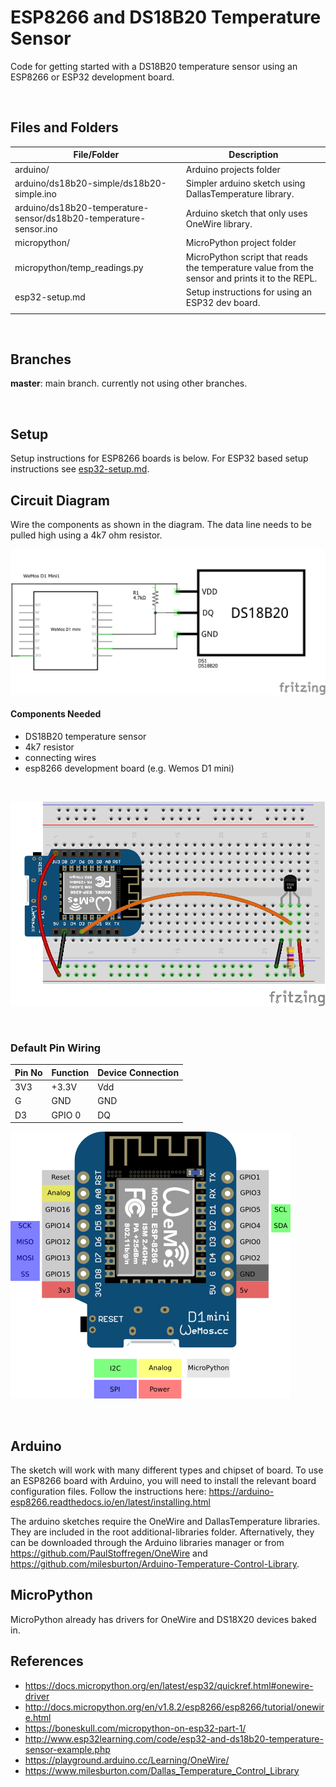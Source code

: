 # ESP8266 and DS18B20 Temperature Sensor

Code for getting started with a DS18B20 temperature sensor using an ESP8266 or ESP32 development board.

<br>

## Files and Folders

| File/Folder | Description |
|--- | --- |
| arduino/ | Arduino projects folder |
| arduino/ds18b20-simple/ds18b20-simple.ino | Simpler arduino sketch using DallasTemperature library. |
| arduino/ds18b20-temperature-sensor/ds18b20-temperature-sensor.ino | Arduino sketch that only uses OneWire library. |
| micropython/ | MicroPython project folder |
| micropython/temp_readings.py | MicroPython script that reads the temperature value from the sensor and prints it to the REPL. |
| esp32-setup.md | Setup instructions for using an ESP32 dev board. |
|  |  |

<br>

## Branches

**master**: main branch. currently not using other branches.

<br>

## Setup

Setup instructions for ESP8266 boards is below. For ESP32 based setup instructions see [esp32-setup.md](esp32-setup.md).

## Circuit Diagram
Wire the components as shown in the diagram. The data line needs to be pulled high using a 4k7 ohm resistor.

![circuit diagram](assets/esp8266-ds18b20-temp-sensor-circuit-diagram_schem.png)

#### Components Needed
* DS18B20 temperature sensor
* 4k7 resistor
* connecting wires
* esp8266 development board (e.g. Wemos D1 mini)


<br />

![breadboard diagram](assets/esp8266-ds18b20-temp-sensor-circuit-diagram_bb.png)

<br />

### Default Pin Wiring

| Pin No | Function | Device Connection |
| --- | --- | --- |
| 3V3 | +3.3V | Vdd |
| G | GND | GND |
| D3 | GPIO 0 | DQ |

![pin diagram](assets/wemos-d1-mini-pinout.png)

<br>

## Arduino

The sketch will work with many different types and chipset of board. To use an ESP8266 board with Arduino, you will need to install the relevant board configuration files. Follow the instructions here: https://arduino-esp8266.readthedocs.io/en/latest/installing.html

The arduino sketches require the OneWire and DallasTemperature libraries. They are included in the root additional-libraries folder. Afternatively, they can be downloaded through the Arduino libraries manager or from https://github.com/PaulStoffregen/OneWire and https://github.com/milesburton/Arduino-Temperature-Control-Library.

## MicroPython

MicroPython already has drivers for OneWire and DS18X20 devices baked in.

## References

* https://docs.micropython.org/en/latest/esp32/quickref.html#onewire-driver
* http://docs.micropython.org/en/v1.8.2/esp8266/esp8266/tutorial/onewire.html
* https://boneskull.com/micropython-on-esp32-part-1/
* http://www.esp32learning.com/code/esp32-and-ds18b20-temperature-sensor-example.php
* https://playground.arduino.cc/Learning/OneWire/
* https://www.milesburton.com/Dallas_Temperature_Control_Library
